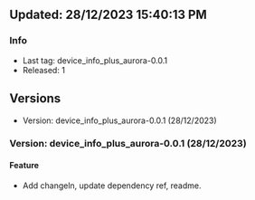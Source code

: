 ## Updated: 28/12/2023 15:40:13 PM

### Info

- Last tag: device_info_plus_aurora-0.0.1
- Released: 1

## Versions

- Version: device_info_plus_aurora-0.0.1 (28/12/2023)

### Version: device_info_plus_aurora-0.0.1 (28/12/2023)


#### Feature

* Add changeln, update dependency ref, readme.

